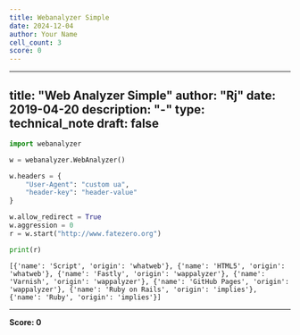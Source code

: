 ```yaml
---
title: Webanalyzer Simple
date: 2024-12-04
author: Your Name
cell_count: 3
score: 0
---
```


---
title: "Web Analyzer Simple"
author: "Rj"
date: 2019-04-20
description: "-"
type: technical_note
draft: false
---

```python
import webanalyzer
```


```python
w = webanalyzer.WebAnalyzer()

w.headers = {
    "User-Agent": "custom ua",
    "header-key": "header-value"
}

w.allow_redirect = True
w.aggression = 0
r = w.start("http://www.fatezero.org")

print(r)
```

    [{'name': 'Script', 'origin': 'whatweb'}, {'name': 'HTML5', 'origin': 'whatweb'}, {'name': 'Fastly', 'origin': 'wappalyzer'}, {'name': 'Varnish', 'origin': 'wappalyzer'}, {'name': 'GitHub Pages', 'origin': 'wappalyzer'}, {'name': 'Ruby on Rails', 'origin': 'implies'}, {'name': 'Ruby', 'origin': 'implies'}]



---
**Score: 0**